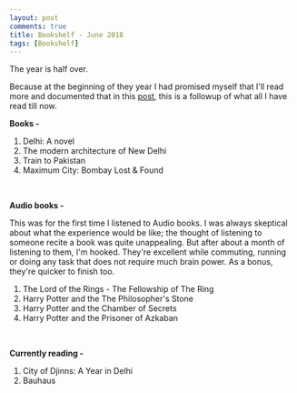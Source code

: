 ```yaml
---
layout: post
comments: true
title: Bookshelf - June 2018
tags: [Bookshelf]
---
```


The year is half over. 

Because at the beginning of they year I had promised myself that I'll read more and documented that in this [post](https://krtkush.github.io/2018/02/22/bookshelf.html), this is a followup of what all I have read till now. 

**Books -** 

1. Delhi: A novel
2. The modern architecture of New Delhi
3. Train to Pakistan
4. Maximum City: Bombay Lost & Found 

<br>

**Audio books -**

This was for the first time I listened to Audio books. I was always skeptical about what the experience would be like; the thought of listening to someone recite a book was quite unappealing. But after about a month of listening to them, I'm hooked. They're excellent while commuting, running or doing any task that does not require much brain power. As a bonus, they're quicker to finish too. 

1. The Lord of the Rings - The Fellowship of The Ring
2. Harry Potter and the The Philosopher's Stone
3. Harry Potter and the Chamber of Secrets
4. Harry Potter and the Prisoner of Azkaban

<br>

**Currently reading -**

1. City of Djinns: A Year in Delhi
2. Bauhaus

<br>



